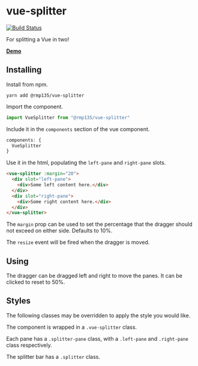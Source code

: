 # vue-splitter

[![Build Status](https://travis-ci.org/rmp135/vue-splitter.svg?branch=master)](https://travis-ci.org/rmp135/vue-splitter)

For splitting a Vue in two!

__[Demo](https://rmp135.github.io/vue-splitter/)__

## Installing

Install from npm.

`yarn add @rmp135/vue-splitter`

Import the component.

```javascript
import VueSplitter from "@rmp135/vue-splitter"
```

Include it in the `components` section of the vue component.

```javascript
components: {
  VueSplitter
}
```
Use it in the html, populating the `left-pane` and `right-pane` slots.

```html
<vue-splitter :margin="20">
  <div slot="left-pane">
    <div>Some left content here.</div>
  </div>
  <div slot="right-pane">
    <div>Some right content here.</div>
  </div>
</vue-splitter>
```

The `margin` prop can be used to set the percentage that the dragger should not exceed on either side. Defaults to 10%.

The `resize` event will be fired when the dragger is moved.

## Using

The dragger can be dragged left and right to move the panes. It can be clicked to reset to 50%.

## Styles

The following classes may be overridden to apply the style you would like.

The component is wrapped in a `.vue-splitter` class.

Each pane has a `.splitter-pane` class, with a `.left-pane` and `.right-pane` class respectively.

The splitter bar has a `.splitter` class.
